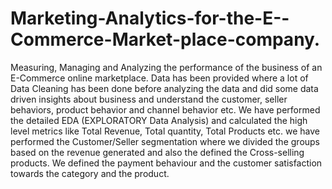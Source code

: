 # Marketing-Analytics-for-the-E--Commerce-Market-place-company.
Measuring, Managing and Analyzing the performance of the business of an E-Commerce online marketplace.
Data has been provided where a lot of Data Cleaning has been done before analyzing the data and did some data driven insights about business and understand the customer, seller behaviors, product behavior and channel behavior etc.
We have performed the detailed EDA (EXPLORATORY Data Analysis) and calculated the high level metrics like Total Revenue, Total quantity, Total Products etc.
we have performed the Customer/Seller segmentation where we divided the groups based on the revenue generated and also the defined the Cross-selling products.
We defined the payment behaviour and the customer satisfaction towards the category and the product.
